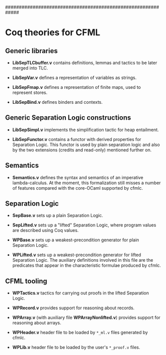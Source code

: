 
#############################################################
# Coq theories for CFML

## Generic libraries

 * __LibSepTLCbuffer.v__
   contains definitions, lemmas and tactics to be later merged into TLC.

 * __LibSepVar.v__
   defines a representation of variables as strings.

 * __LibSepFmap.v__
   defines a representation of finite maps, used to represent stores.

 * __LibSepBind.v__
   defines binders and contexts.


## Generic Separation Logic constructions

 * __LibSepSimpl.v__
   implements the simplification tactic for heap entailment.

 * __LibSepFunctor.v__
   contains a functor with derived properties for Separation Logic.
   This functor is used by plain separation logic and also by the
   two extensions (credits and read-only) mentioned further on.


## Semantics

 * __Semantics.v__
   defines the syntax and semantics of an imperative lambda-calculus.
   At the moment, this formalization still misses a number of features
   compared with the core-OCaml supported by cfmlc.


## Separation Logic

 * __SepBase.v__
   sets up a plain Separation Logic.

 * __SepLifted.v__
   sets up a "lifted" Separation Logic, where program values are 
   described using Coq values.

 * __WPBase.v__
   sets up a weakest-precondition generator for plain Separation Logic.

 * __WPLifted.v__
   sets up a weakest-precondition generator for lifted Separation Logic.
   The auxiliary definitions involved in this file are the predicates
   that appear in the characteristic formulae produced by cfmlc.


## CFML tooling

 * __WPTactics.v__
   tactics for carrying out proofs in the lifted Separation Logic.

 * __WPRecord.v__
   provides support for reasoning about records.

 * __WPArray.v__ (with auxiliary file __WPArrayNonlifted.v__)
   provides support for reasoning about arrays.

 * __WPHeader.v__
   header file to be loaded by `*_ml.v` files generated by cfmlc.

 * __WPLib.v__
   header file to be loaded by the user's `*_proof.v` files.


